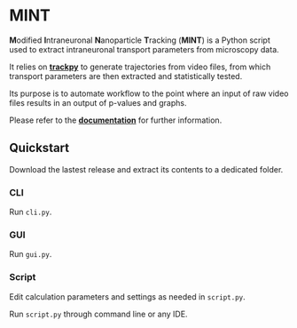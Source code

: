 **MINT**
========

**M**odified **I**ntraneuronal **N**anoparticle **T**racking (**MINT**) is a Python script used to extract intraneuronal transport parameters from microscopy data.

It relies on [**trackpy**](https://github.com/soft-matter/trackpy) to generate trajectories from video files, from which transport parameters are then extracted and statistically tested.

Its purpose is to automate workflow to the point where an input of raw video files results in an output of p-values and graphs.

Please refer to the [**documentation**](https://lumin-mint.readthedocs.io/en/latest/) for further information.



Quickstart
---

Download the lastest release and extract its contents to a dedicated folder.

### **CLI**

Run ``cli.py``.

### **GUI**

Run `gui.py`.

### **Script**

Edit calculation parameters and settings as needed in `script.py`.

Run `script.py` through command line or any IDE.
